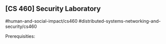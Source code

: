 ## [CS 460] Security Laboratory

#human-and-social-impact/cs460
#distributed-systems-networking-and-security/cs460

Prerequisities:
